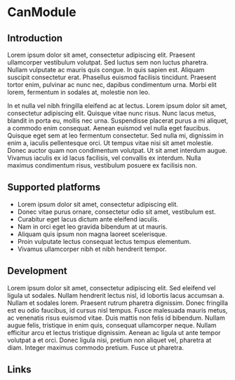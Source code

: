 # CanModule

## Introduction

Lorem ipsum dolor sit amet, consectetur adipiscing elit. Praesent ullamcorper vestibulum volutpat. Sed luctus sem non luctus pharetra. Nullam vulputate ac mauris quis congue. In quis sapien est. Aliquam suscipit consectetur erat. Phasellus euismod facilisis tincidunt. Praesent tortor enim, pulvinar ac nunc nec, dapibus condimentum urna. Morbi elit lorem, fermentum in sodales at, molestie non leo.

In et nulla vel nibh fringilla eleifend ac at lectus. Lorem ipsum dolor sit amet, consectetur adipiscing elit. Quisque vitae nunc risus. Nunc lacus metus, blandit in porta eu, mollis nec urna. Suspendisse placerat purus a mi aliquet, a commodo enim consequat. Aenean euismod vel nulla eget faucibus. Quisque eget sem at leo fermentum consectetur. Sed nulla mi, dignissim in enim a, iaculis pellentesque orci. Ut tempus vitae nisi sit amet molestie. Donec auctor quam non condimentum volutpat. Ut sit amet interdum augue. Vivamus iaculis ex id lacus facilisis, vel convallis ex interdum. Nulla maximus condimentum risus, vestibulum posuere ex facilisis non.

## Supported platforms

- Lorem ipsum dolor sit amet, consectetur adipiscing elit.
- Donec vitae purus ornare, consectetur odio sit amet, vestibulum est.
- Curabitur eget lacus dictum ante eleifend iaculis.
- Nam in orci eget leo gravida bibendum at ut mauris.
- Aliquam quis ipsum non magna laoreet scelerisque.
- Proin vulputate lectus consequat lectus tempus elementum.
- Vivamus ullamcorper nibh et nibh hendrerit tempor.

## Development

Lorem ipsum dolor sit amet, consectetur adipiscing elit. Sed eleifend vel ligula ut sodales. Nullam hendrerit lectus nisl, id lobortis lacus accumsan a. Nullam et sodales lorem. Praesent rutrum pharetra dignissim. Donec fringilla est eu odio faucibus, id cursus nisl tempus. Fusce malesuada mauris metus, ac venenatis risus euismod vitae. Duis mattis non felis id bibendum. Nullam augue felis, tristique in enim quis, consequat ullamcorper neque. Nullam efficitur arcu et lectus tristique dignissim. Aenean ac ligula ut ante tempor volutpat a et orci. Donec ligula nisi, pretium non aliquet vel, pharetra at diam. Integer maximus commodo pretium. Fusce ut pharetra.

## Links
